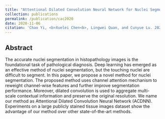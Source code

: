 ```yaml
---
title: "Attentional Dilated Convolution Neural Network for Nuclei Segmentation in Histopathology Images"
collection: publications
permalink: /publication/cac2020
date: 2020-11-06
citation: 'Chao Yi, <b>Xuelei Chen<b>, Lingwei Quan, and Cunyue Lu. 2020 Chinese Automation Congress(CAC 2020).'
---
```


## Abstract
The accurate nuclei segmentation in histopathology images is the foundational task of pathological diagnosis. Deep learning has emerged as an effective method of nuclei segmentation, but the touching nuclei are difficult to segment. In this paper, we propose a novel method for nuclei segmentation. The proposed method uses channel attention mechanism to reweight channel-wise features and further improve segmentation performance. Moreover, dilated convolution is used to aggregate multi-scale contextual information and preserve the original resolution. We name our method as Attentional Dilated Convolution Neural Network (ACDNN). Experiments on a large publicly stained tissue images dataset show the advantage of our method over other state-of-the-art methods.
